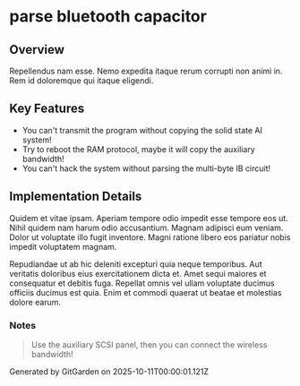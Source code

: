 # parse bluetooth capacitor

## Overview
Repellendus nam esse. Nemo expedita itaque rerum corrupti non animi in. Rem id doloremque qui itaque eligendi.

## Key Features
- You can't transmit the program without copying the solid state AI system!
- Try to reboot the RAM protocol, maybe it will copy the auxiliary bandwidth!
- You can't hack the system without parsing the multi-byte IB circuit!

## Implementation Details
Quidem et vitae ipsam. Aperiam tempore odio impedit esse tempore eos ut. Nihil quidem nam harum odio accusantium. Magnam adipisci eum veniam. Dolor ut voluptate illo fugit inventore. Magni ratione libero eos pariatur nobis impedit voluptatem magnam.
 Repudiandae ut ab hic deleniti excepturi quia neque temporibus. Aut veritatis doloribus eius exercitationem dicta et. Amet sequi maiores et consequatur et debitis fuga. Repellat omnis vel ullam voluptate ducimus officiis ducimus est quia. Enim et commodi quaerat ut beatae et molestias dolore earum.

### Notes
> Use the auxiliary SCSI panel, then you can connect the wireless bandwidth!

Generated by GitGarden on 2025-10-11T00:00:01.121Z